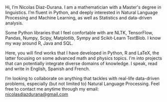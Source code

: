 Hi, I’m Nicolas Diaz-Durana. I am a mathematician with a Master's degree in linguistics. I’m fluent in Python, and deeply interested in Natural Language Processing and Machine Learning, as well as Statistics and data-driven analysis.

Some Python libraries that I feel confortable with are NLTK, TensorFlow, Pandas, Numpy, Scipy, Matplotlib, Sympy and Scikit-Learn TextBlob. I know my way around R, Java and SQL.

Here, you will find works that I have developed in Python, R and LaTeX, the latter focusing on some advanced math and physics topics. I'm into projects that can potentially integrate diverse domains of knowledge. I speak, read and write in English, Spanish and French.

I’m looking to collaborate on anything that tackles with real-life data-driven problems, especially (but not limited to) Natural Language Processing.
Feel free to contact me anytime through my email: nicolasdiazdurana@gmail.com 

<!---
nykolai-d/nykolai-d is a ✨ special ✨ repository because its `README.md` (this file) appears on your GitHub profile.
You can click the Preview link to take a look at your changes.
--->
